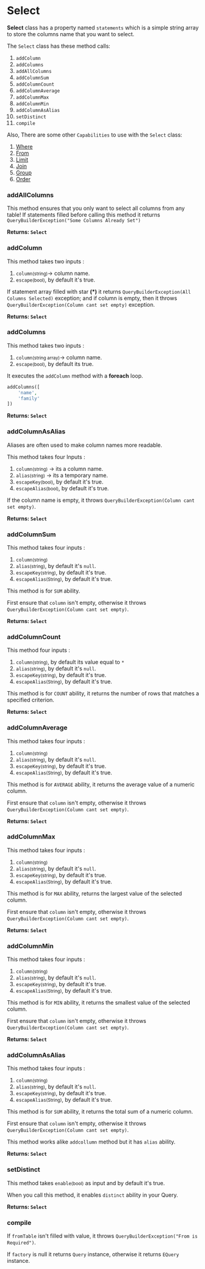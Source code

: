 # Select

**Select** class has a property named `statements` which is a simple string array
to store the columns name that you want to select.

The `Select` class has these method calls:

1. `addColumn`
2. `addColumns`
3. `addAllColumns`
4. `addColumnSum`
5. `addColumnCount`
6. `addColumnAverage`
7. `addColumnMax`
8. `addColumnMin`
9. `addColumnAsAlias`
10. `setDistinct`
11. `compile`

Also, There are some other `Capabilities` to use with the `Select` class:

1. [Where]()
2. [From]()
3. [Limit]()
4. [Join]()
5. [Group]()
6. [Order]()

### addAllColumns

This method ensures that you only want to select all columns from any table! If statements filled before calling this
method it returns `QueryBuilderException("Some Columns Already Set")`

**Returns: `Select`**

### addColumn

This method takes two inputs :

1. `column`<small>(string)</small>-> column name.
2. `escape`<small>(bool)</small>, by default it's true.

If statement array filled with star **(*)** it returns `QueryBuilderException(All Columns Selected)` exception;
and if column is empty, then it throws `QueryBuilderException(Column cant set empty)` exception.

**Returns: `Select`**

### addColumns

This method takes two inputs :

1. `column`<small>(string array)</small>-> column name.
2. `escape`<small>(bool)</small>, by default its true.

It executes the `addColumn` method with a **foreach** loop.

```php
addColumns([
    'name',
    'family'
])
```

**Returns: `Select`**


### addColumnAsAlias

Aliases are often used to make column names more readable.

This method takes four Inputs :

1. `column`<small>(string)</small> -> its a column name.
2. `alias`<small>(string)</small> -> its a temporary name.
3. `escapeKey`<small>(bool)</small>, by default it's true.
4. `escapeAlias`<small>(bool)</small>, by default it's true.

If the column name is empty, it throws `QueryBuilderException(Column cant set empty)`.

**Returns: `Select`**

### addColumnSum

This method takes four inputs :

1. `column`<small>(string)</small>
2. `alias`<small>(string)</small>, by default it's `null`.
3. `escapeKey`<small>(string)</small>, by default it's true.
4. `escapeAlias`<small>(String)</small>, by default it's true.

This method is for `SUM` ability.

First ensure that `column` isn't empty, otherwise it throws `QueryBuilderException(Column cant set empty)`.

**Returns: `Select`**

### addColumnCount

This method four inputs :

1. `column`<small>(string)</small>, by default its value equal to `*`
2. `alias`<small>(string)</small>, by default it's `null`.
3. `escapeKey`<small>(string)</small>, by default it's true.
4. `escapeAlias`<small>(String)</small>, by default it's true.

This method is for `COUNT` ability, it returns the number of rows that matches a specified criterion.

**Returns: `Select`**

### addColumnAverage

This method takes four inputs :

1. `column`<small>(string)</small>
2. `alias`<small>(string)</small>, by default it's `null`.
3. `escapeKey`<small>(string)</small>, by default it's true.
4. `escapeAlias`<small>(String)</small>, by default it's true.

This method is for `AVERAGE` ability, it returns the average value of a numeric column.

First ensure that `column` isn't empty, otherwise it throws `QueryBuilderException(Column cant set empty)`.

**Returns: `Select`**

### addColumnMax

This method takes four inputs :

1. `column`<small>(string)</small>
2. `alias`<small>(string)</small>, by default it's `null`.
3. `escapeKey`<small>(string)</small>, by default it's true.
4. `escapeAlias`<small>(String)</small>, by default it's true.

This method is for `MAX` ability, returns the largest value of the selected column.

First ensure that `column` isn't empty, otherwise it throws `QueryBuilderException(Column cant set empty)`.

**Returns: `Select`**

### addColumnMin

This method takes four inputs :

1. `column`<small>(string)</small>
2. `alias`<small>(string)</small>, by default it's `null`.
3. `escapeKey`<small>(string)</small>, by default it's true.
4. `escapeAlias`<small>(String)</small>, by default it's true.

This method is for `MIN` ability, it returns the smallest value of the selected column.

First ensure that `column` isn't empty, otherwise it throws `QueryBuilderException(Column cant set empty)`.

**Returns: `Select`**

### addColumnAsAlias

This method takes four inputs :

1. `column`<small>(string)</small>
2. `alias`<small>(string)</small>, by default it's `null`.
3. `escapeKey`<small>(string)</small>, by default it's true.
4. `escapeAlias`<small>(String)</small>, by default it's true.

This method is for `SUM` ability, it returns the total sum of a numeric column.

First ensure that `column` isn't empty, otherwise it throws `QueryBuilderException(Column cant set empty)`.

This method works alike `addcollumn` method but it has `alias` ability.

**Returns: `Select`**

### setDistinct

This method takes `enable`<small>(bool)</small> as input and by default it's true.

When you call this method, it enables `distinct` ability in your Query.

**Returns: `Select`**

### compile

If `fromTable` isn't filled with value, it throws `QueryBuilderException("From is Required")`.

If `factory` is null it returns `Query` instance, otherwise it returns `EQuery` instance.





